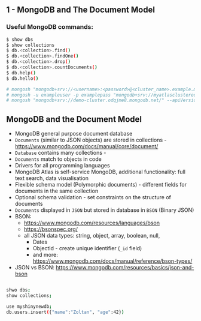## 1 - MongoDB and The Document Model 

### Useful MongoDB commands:

```bash
$ show dbs
$ show collections
$ db.<collection>.find()
$ db.<collection>.findOne()
$ db.<collection>.drop()
$ db.<collection>.countDocuments()
$ db.help()
$ db.hello()
```

```bash
# mongosh "mongodb+srv://<username>:<password>@<cluster_name>.example.mongodb.net"
# mongosh -u exampleuser -p examplepass "mongodb+srv://myatlasclusteredu.example.mongodb.net"
# mongosh "mongodb+srv://demo-cluster.odqjme8.mongodb.net/" --apiVersion 1 --username altfatterz
```

## MongoDB and the Document Model

- MongoDB general purpose document database
- `Documents` (similar to JSON objects) are stored in collections - https://www.mongodb.com/docs/manual/core/document/
- `Database` contains many collections -
- `Documents` match to objects in code
- Drivers for all programming languages
- MongoDB Atlas is self-service MongoDB, additional functionality: full text search, data visualisation
- Flexible schema model (Polymorphic documents) - different fields for documents in the same collection
- Optional schema validation - set constraints on the structure of documents
- `Documents` displayed in `JSON` but stored in database in `BSON` (Binary JSON)
- BSON:
    - https://www.mongodb.com/resources/languages/bson
    - https://bsonspec.org/
    - all JSON data types: string, object, array, boolean, null,
        - Dates
        - ObjectId - create unique identifier (`_id` field)
        - and more: https://www.mongodb.com/docs/manual/reference/bson-types/
- JSON vs BSON: https://www.mongodb.com/resources/basics/json-and-bson

```bash

shwo dbs;
show collections;

use myshinynewdb;
db.users.insert({"name":"Zoltan", "age":42})
```